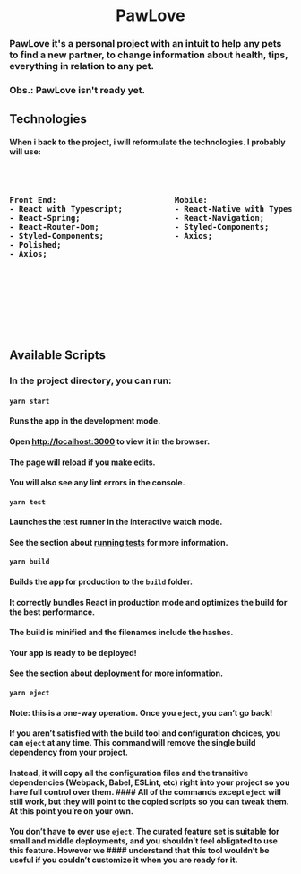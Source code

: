 <h1 align="center">PawLove</h1>

### PawLove it's a personal project with an intuit to help any pets to find a new partner, to change information about health, tips, everything in relation to any pet.
### Obs.: PawLove isn't ready yet.

##  Technologies
#### When i back to the project, i will reformulate the technologies. I probably will use:
<pre>
  <h4>
Front End:                         Mobile:                                           Backend
- React with Typescript;           - React-Native with Typescript;                   - Postgres Database;
- React-Spring;                    - React-Navigation;                               - DBeaver;
- React-Router-Dom;                - Styled-Components;                              - Docker;
- Styled-Components;               - Axios;                                          - Node with Typescript;
- Polished;                                                                          - TypeOrm;
- Axios;                                                                             - Express;
                                                                                     - Celebrate;
                                                                                     - Multer;
                                                                                     - JWT;
                                                                                     - Cors;
                                                                                     - Rest Api;
  </h4>
</pre>

## Available Scripts

### In the project directory, you can run:

#### `yarn start`

#### Runs the app in the development mode.<br />
#### Open [http://localhost:3000](http://localhost:3000) to view it in the browser.

#### The page will reload if you make edits.<br />
#### You will also see any lint errors in the console.

#### `yarn test`

#### Launches the test runner in the interactive watch mode.<br />
#### See the section about [running tests](https://facebook.github.io/create-react-app/docs/running-tests) for more information.

#### `yarn build`

#### Builds the app for production to the `build` folder.<br />
#### It correctly bundles React in production mode and optimizes the build for the best performance.

#### The build is minified and the filenames include the hashes.<br />
#### Your app is ready to be deployed!

#### See the section about [deployment](https://facebook.github.io/create-react-app/docs/deployment) for more information.

#### `yarn eject`

#### **Note: this is a one-way operation. Once you `eject`, you can’t go back!**

#### If you aren’t satisfied with the build tool and configuration choices, you can `eject` at any time. This command will remove the single build dependency from your project.

#### Instead, it will copy all the configuration files and the transitive dependencies (Webpack, Babel, ESLint, etc) right into your project so you have full control over them. #### All of the commands except `eject` will still work, but they will point to the copied scripts so you can tweak them. At this point you’re on your own.

#### You don’t have to ever use `eject`. The curated feature set is suitable for small and middle deployments, and you shouldn’t feel obligated to use this feature. However we #### understand that this tool wouldn’t be useful if you couldn’t customize it when you are ready for it.
